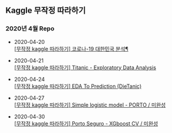 ## Kaggle 무작정 따라하기

### 2020년 4월 Repo <br>

- 2020-04-20 <br>
[[무작정 kaggle 따라하기] 코로나-19 대한민국 분석¶](https://www.kaggle.com/jinameliachoi/tutorial-analysis-on-coronavirus)

- 2020-04-21 <br>
[[무작정 kaggle 따라하기] Titanic - Exploratory Data Analysis](https://www.kaggle.com/jinameliachoi/tutorial-titanic-exploratory-data-analysis)

- 2020-04-24 <br>
[[무작정 kaggle 따라하기] EDA To Prediction (DieTanic)](https://www.kaggle.com/jinameliachoi/tutorial-eda-to-prediction-dietanic)

- 2020-04-27 <br>
[[무작정 kaggle 따라하기] Simple logistic model - PORTO / 미완성](---)

- 2020-04-30 <br>
[[무작정 kaggle 따라하기] Porto Seguro - XGboost CV / 미완성](---)
